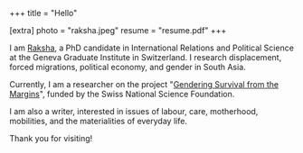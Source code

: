 +++
title = "Hello"

[extra]
photo = "raksha.jpeg"
resume = "resume.pdf"
+++

I am [Raksha](https://www.graduateinstitute.ch/discover-institute/raksha-gopal), a PhD candidate in International Relations and Political Science at the Geneva Graduate Institute in Switzerland. I research displacement, forced migrations, political economy, and gender in South Asia. 

Currently, I am a researcher on the project "[Gendering Survival from the Margins](https://graduateinstitute.ch/research-centres/gender-centre/gendering-survival-margins)", funded by the Swiss National Science Foundation.

I am also a writer, interested in issues of labour, care, motherhood, mobilities, and the materialities of everyday life.

Thank you for visiting!
